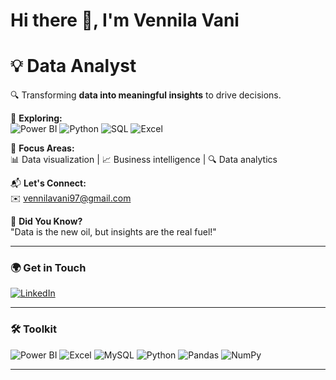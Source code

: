 <p align="center">
  <h1>      Hi there 👋, I'm Vennila Vani</h1>
  <h1>          💡 Data Analyst</h1>
</p>


🔍 Transforming **data into meaningful insights** to drive decisions.  

📖 **Exploring:**  
![Power BI](https://img.shields.io/badge/-PowerBI-F2C811?style=flat&logo=power-bi&logoColor=black) 
![Python](https://img.shields.io/badge/-Python-3776AB?style=flat&logo=python&logoColor=yellow) 
![SQL](https://img.shields.io/badge/-SQL-CC2927?style=flat&logo=microsoft-sql-server&logoColor=white) 
![Excel](https://img.shields.io/badge/-Excel-217346?style=flat&logo=microsoft-excel&logoColor=white)  

📌 **Focus Areas:**  
📊 Data visualization | 📈 Business intelligence | 🔍 Data analytics  

📬 **Let's Connect:**  
✉️ vennilavani97@gmail.com  

🌟 **Did You Know?**  
"Data is the new oil, but insights are the real fuel!"  

---

### 🌍 Get in Touch  
[![LinkedIn](https://img.shields.io/badge/LinkedIn-vennila--vani-blue?style=for-the-badge&logo=linkedin)](https://www.linkedin.com/in/vennila-vani-marcus/)  

---

### 🛠️ Toolkit  
![Power BI](https://img.shields.io/badge/PowerBI-F2C811?style=for-the-badge&logo=powerbi&logoColor=black) 
![Excel](https://img.shields.io/badge/Excel-217346?style=for-the-badge&logo=microsoft-excel&logoColor=white) 
![MySQL](https://img.shields.io/badge/MySQL-005C84?style=for-the-badge&logo=mysql&logoColor=white) 
![Python](https://img.shields.io/badge/Python-3776AB?style=for-the-badge&logo=python&logoColor=yellow) 
![Pandas](https://img.shields.io/badge/Pandas-150458?style=for-the-badge&logo=pandas&logoColor=white) 
![NumPy](https://img.shields.io/badge/NumPy-013243?style=for-the-badge&logo=numpy&logoColor=white)  

---
